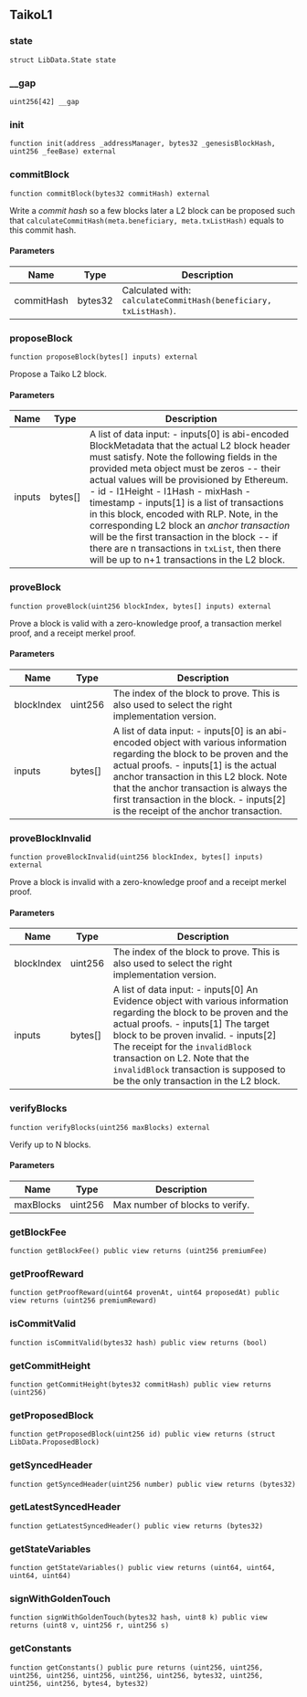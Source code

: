 ## TaikoL1

### state

```solidity
struct LibData.State state
```

### \_\_gap

```solidity
uint256[42] __gap
```

### init

```solidity
function init(address _addressManager, bytes32 _genesisBlockHash, uint256 _feeBase) external
```

### commitBlock

```solidity
function commitBlock(bytes32 commitHash) external
```

Write a _commit hash_ so a few blocks later a L2 block can be proposed
such that `calculateCommitHash(meta.beneficiary, meta.txListHash)` equals
to this commit hash.

#### Parameters

| Name       | Type    | Description                                                      |
| ---------- | ------- | ---------------------------------------------------------------- |
| commitHash | bytes32 | Calculated with: `calculateCommitHash(beneficiary, txListHash)`. |

### proposeBlock

```solidity
function proposeBlock(bytes[] inputs) external
```

Propose a Taiko L2 block.

#### Parameters

| Name   | Type    | Description                                                                                                                                                                                                                                                                                                                                                                                                                                                                                                                                                                  |
| ------ | ------- | ---------------------------------------------------------------------------------------------------------------------------------------------------------------------------------------------------------------------------------------------------------------------------------------------------------------------------------------------------------------------------------------------------------------------------------------------------------------------------------------------------------------------------------------------------------------------------- |
| inputs | bytes[] | A list of data input: - inputs[0] is abi-encoded BlockMetadata that the actual L2 block header must satisfy. Note the following fields in the provided meta object must be zeros -- their actual values will be provisioned by Ethereum. - id - l1Height - l1Hash - mixHash - timestamp - inputs[1] is a list of transactions in this block, encoded with RLP. Note, in the corresponding L2 block an _anchor transaction_ will be the first transaction in the block -- if there are n transactions in `txList`, then there will be up to n+1 transactions in the L2 block. |

### proveBlock

```solidity
function proveBlock(uint256 blockIndex, bytes[] inputs) external
```

Prove a block is valid with a zero-knowledge proof, a transaction
merkel proof, and a receipt merkel proof.

#### Parameters

| Name       | Type    | Description                                                                                                                                                                                                                                                                                                                                     |
| ---------- | ------- | ----------------------------------------------------------------------------------------------------------------------------------------------------------------------------------------------------------------------------------------------------------------------------------------------------------------------------------------------- |
| blockIndex | uint256 | The index of the block to prove. This is also used to select the right implementation version.                                                                                                                                                                                                                                                  |
| inputs     | bytes[] | A list of data input: - inputs[0] is an abi-encoded object with various information regarding the block to be proven and the actual proofs. - inputs[1] is the actual anchor transaction in this L2 block. Note that the anchor transaction is always the first transaction in the block. - inputs[2] is the receipt of the anchor transaction. |

### proveBlockInvalid

```solidity
function proveBlockInvalid(uint256 blockIndex, bytes[] inputs) external
```

Prove a block is invalid with a zero-knowledge proof and a receipt
merkel proof.

#### Parameters

| Name       | Type    | Description                                                                                                                                                                                                                                                                                                                                                 |
| ---------- | ------- | ----------------------------------------------------------------------------------------------------------------------------------------------------------------------------------------------------------------------------------------------------------------------------------------------------------------------------------------------------------- |
| blockIndex | uint256 | The index of the block to prove. This is also used to select the right implementation version.                                                                                                                                                                                                                                                              |
| inputs     | bytes[] | A list of data input: - inputs[0] An Evidence object with various information regarding the block to be proven and the actual proofs. - inputs[1] The target block to be proven invalid. - inputs[2] The receipt for the `invalidBlock` transaction on L2. Note that the `invalidBlock` transaction is supposed to be the only transaction in the L2 block. |

### verifyBlocks

```solidity
function verifyBlocks(uint256 maxBlocks) external
```

Verify up to N blocks.

#### Parameters

| Name      | Type    | Description                     |
| --------- | ------- | ------------------------------- |
| maxBlocks | uint256 | Max number of blocks to verify. |

### getBlockFee

```solidity
function getBlockFee() public view returns (uint256 premiumFee)
```

### getProofReward

```solidity
function getProofReward(uint64 provenAt, uint64 proposedAt) public view returns (uint256 premiumReward)
```

### isCommitValid

```solidity
function isCommitValid(bytes32 hash) public view returns (bool)
```

### getCommitHeight

```solidity
function getCommitHeight(bytes32 commitHash) public view returns (uint256)
```

### getProposedBlock

```solidity
function getProposedBlock(uint256 id) public view returns (struct LibData.ProposedBlock)
```

### getSyncedHeader

```solidity
function getSyncedHeader(uint256 number) public view returns (bytes32)
```

### getLatestSyncedHeader

```solidity
function getLatestSyncedHeader() public view returns (bytes32)
```

### getStateVariables

```solidity
function getStateVariables() public view returns (uint64, uint64, uint64, uint64)
```

### signWithGoldenTouch

```solidity
function signWithGoldenTouch(bytes32 hash, uint8 k) public view returns (uint8 v, uint256 r, uint256 s)
```

### getConstants

```solidity
function getConstants() public pure returns (uint256, uint256, uint256, uint256, uint256, uint256, uint256, bytes32, uint256, uint256, uint256, bytes4, bytes32)
```
